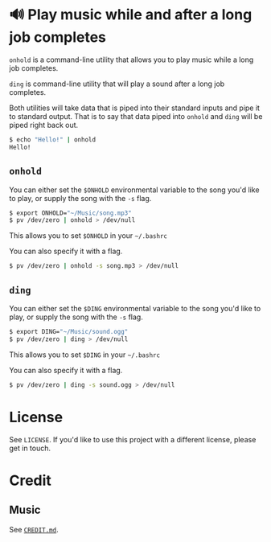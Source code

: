 # 🔊 Play music while and after a long job completes 

`onhold` is a command-line utility that allows you to play music while a long job completes.

`ding` is command-line utility that will play a sound after a long job completes. 

Both utilities will take data that is piped into their standard inputs and pipe it to standard output. That is to say that data piped into `onhold` and `ding` will be piped right back out.

```bash
$ echo "Hello!" | onhold
Hello!
```

## `onhold`

You can either set the `$ONHOLD` environmental variable to the song you'd like to play, or supply the song with the `-s` flag.

```bash
$ export ONHOLD="~/Music/song.mp3"
$ pv /dev/zero | onhold > /dev/null
```

This allows you to set `$ONHOLD` in your `~/.bashrc`

You can also specify it with a flag.

```bash
$ pv /dev/zero | onhold -s song.mp3 > /dev/null
```

## `ding`

You can either set the `$DING` environmental variable to the song you'd like to play, or supply the song with the `-s` flag.

```bash
$ export DING="~/Music/sound.ogg"
$ pv /dev/zero | ding > /dev/null
```

This allows you to set `$DING` in your `~/.bashrc`

You can also specify it with a flag.

```bash
$ pv /dev/zero | ding -s sound.ogg > /dev/null
```

# License
See `LICENSE`. If you'd like to use this project with a different license, please get in touch.


# Credit
## Music

See [`CREDIT.md`](/CREDIT.md).
